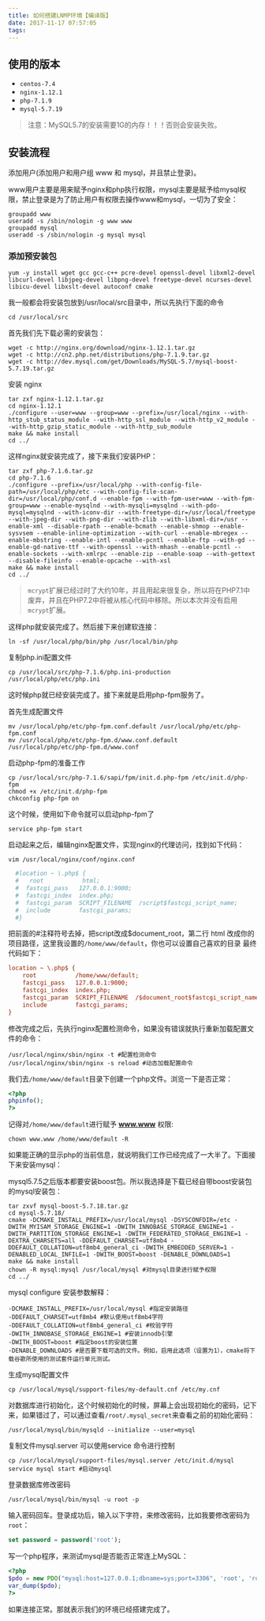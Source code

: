 ```yaml
---
title: 如何搭建LNMP环境【编译版】
date: 2017-11-17 07:57:05
tags:
---
```

## 使用的版本

- `centos-7.4`
- `nginx-1.12.1`
- `php-7.1.9`
- `mysql-5.7.19`

> 注意：MySQL5.7的安装需要1G的内存！！！否则会安装失败。

## 安装流程

添加用户(添加用户和用户组 www 和 mysql，并且禁止登录)。

www用户主要是用来赋予nginx和php执行权限，mysql主要是赋予给mysql权限，禁止登录是为了防止用户有权限去操作www和mysql，一切为了安全：

````shell
groupadd www
useradd -s /sbin/nologin -g www www
groupadd mysql
useradd -s /sbin/nologin -g mysql mysql
````

### 添加预安装包

````shell
yum -y install wget gcc gcc-c++ pcre-devel openssl-devel libxml2-devel libcurl-devel libjpeg-devel libpng-devel freetype-devel ncurses-devel libicu-devel libxslt-devel autoconf cmake 
````

我一般都会将安装包放到/usr/local/src目录中，所以先执行下面的命令

````shell
cd /usr/local/src
````

首先我们先下载必需的安装包：

````shell
wget -c http://nginx.org/download/nginx-1.12.1.tar.gz
wget -c http://cn2.php.net/distributions/php-7.1.9.tar.gz
wget -c http://dev.mysql.com/get/Downloads/MySQL-5.7/mysql-boost-5.7.19.tar.gz
````

安装 nginx

````shell
tar zxf nginx-1.12.1.tar.gz
cd nginx-1.12.1
./configure --user=www --group=www --prefix=/usr/local/nginx --with-http_stub_status_module --with-http_ssl_module --with-http_v2_module --with-http_gzip_static_module --with-http_sub_module
make && make install 
cd ../
````

这样nginx就安装完成了，接下来我们安装PHP：

````shell
tar zxf php-7.1.6.tar.gz
cd php-7.1.6
./configure --prefix=/usr/local/php --with-config-file-path=/usr/local/php/etc --with-config-file-scan-dir=/usr/local/php/conf.d --enable-fpm --with-fpm-user=www --with-fpm-group=www --enable-mysqlnd --with-mysqli=mysqlnd --with-pdo-mysql=mysqlnd --with-iconv-dir --with-freetype-dir=/usr/local/freetype --with-jpeg-dir --with-png-dir --with-zlib --with-libxml-dir=/usr --enable-xml --disable-rpath --enable-bcmath --enable-shmop --enable-sysvsem --enable-inline-optimization --with-curl --enable-mbregex --enable-mbstring --enable-intl --enable-pcntl --enable-ftp --with-gd --enable-gd-native-ttf --with-openssl --with-mhash --enable-pcntl --enable-sockets --with-xmlrpc --enable-zip --enable-soap --with-gettext --disable-fileinfo --enable-opcache --with-xsl
make && make install
cd ../
````

> `mcrypt`扩展已经过时了大约10年，并且用起来很复杂，所以将在PHP7.1中废弃，并且在PHP7.2中将被从核心代码中移除。所以本次并没有启用`mcrypt`扩展。

这样php就安装完成了。然后接下来创建软连接：

````shell
ln -sf /usr/local/php/bin/php /usr/local/bin/php
````

复制php.ini配置文件

````shell
cp /usr/local/src/php-7.1.6/php.ini-production /usr/local/php/etc/php.ini
````

这时候php就已经安装完成了。接下来就是启用php-fpm服务了。

首先生成配置文件

````shell
mv /usr/local/php/etc/php-fpm.conf.default /usr/local/php/etc/php-fpm.conf
mv /usr/local/php/etc/php-fpm.d/www.conf.default /usr/local/php/etc/php-fpm.d/www.conf
````

启动php-fpm的准备工作

````shell
cp /usr/local/src/php-7.1.6/sapi/fpm/init.d.php-fpm /etc/init.d/php-fpm
chmod +x /etc/init.d/php-fpm
chkconfig php-fpm on
````

这个时候，使用如下命令就可以启动php-fpm了

````shell
service php-fpm start
````

启动起来之后，编辑nginx配置文件，实现nginx的代理访问，找到如下代码：

````shell
vim /usr/local/nginx/conf/nginx.conf
````

````ini
  #location ~ \.php$ {
  #   root           html;
  #  fastcgi_pass   127.0.0.1:9000;
  #  fastcgi_index  index.php;
  #  fastcgi_param  SCRIPT_FILENAME  /script$fastcgi_script_name;
  #  include        fastcgi_params;
  #}
````
把前面的#注释符号去掉，把script改成$document_root，第二行 html 改成你的项目路径，这里我设置的`/home/www/default`，你也可以设置自己喜欢的目录 最终代码如下：

````ini
location ~ \.php$ {
    root           /home/www/default;
    fastcgi_pass   127.0.0.1:9000;
    fastcgi_index  index.php;
    fastcgi_param  SCRIPT_FILENAME  /$document_root$fastcgi_script_name;
    include        fastcgi_params;
}
````

修改完成之后，先执行nginx配置检测命令，如果没有错误就执行重新加载配置文件的命令：

````shell
/usr/local/nginx/sbin/nginx -t #配置检测命令
/usr/local/nginx/sbin/nginx -s reload #动态加载配置命令
````

我们去`/home/www/default`目录下创建一个php文件。浏览一下是否正常：

````php
<?php
phpinfo();
?>
````

记得对`/home/www/default`进行赋予 **www.www** 权限:

````shell
chown www.www /home/www/default -R
````

如果能正确的显示php的当前信息，就说明我们工作已经完成了一大半了。下面接下来安装mysql：

mysql5.7.5之后版本都要安装boost包。所以我选择是下载已经自带boost安装包的mysql安装包：

````shell
tar zxvf mysql-boost-5.7.18.tar.gz
cd mysql-5.7.18/
cmake -DCMAKE_INSTALL_PREFIX=/usr/local/mysql -DSYSCONFDIR=/etc -DWITH_MYISAM_STORAGE_ENGINE=1 -DWITH_INNOBASE_STORAGE_ENGINE=1 -DWITH_PARTITION_STORAGE_ENGINE=1 -DWITH_FEDERATED_STORAGE_ENGINE=1 -DEXTRA_CHARSETS=all -DDEFAULT_CHARSET=utf8mb4 -DDEFAULT_COLLATION=utf8mb4_general_ci -DWITH_EMBEDDED_SERVER=1 -DENABLED_LOCAL_INFILE=1 -DWITH_BOOST=boost -DENABLE_DOWNLOADS=1
make && make install
chown -R mysql:mysql /usr/local/mysql #对mysql目录进行赋予权限
cd ../
````

mysql configure 安装参数解释：

````
-DCMAKE_INSTALL_PREFIX=/usr/local/mysql #指定安装路径
-DDEFAULT_CHARSET=utf8mb4 #默认使用utf8mb4字符
-DDEFAULT_COLLATION=utf8mb4_general_ci #校验字符
-DWITH_INNOBASE_STORAGE_ENGINE=1 #安装innodb引擎 
-DWITH_BOOST=boost #指定boost的安装位置
-DENABLE_DOWNLOADS #是否要下载可选的文件。例如，启用此选项（设置为1），cmake将下载谷歌所使用的测试套件运行单元测试。
````

生成mysql配置文件

````shell
cp /usr/local/mysql/support-files/my-default.cnf /etc/my.cnf
````

对数据库进行初始化，这个时候初始化的时候，屏幕上会出现初始化的密码，记下来，如果错过了，可以通过查看`/root/.mysql_secret`来查看之前的初始化密码：

````shell
/usr/local/mysql/bin/mysqld --initialize --user=mysql
````

复制文件mysql.server 可以使用service 命令进行控制

````shell
cp /usr/local/mysql/support-files/mysql.server /etc/init.d/mysql
service mysql start #启动mysql
````

登录数据库修改密码

````shell
/usr/local/mysql/bin/mysql -u root -p
````

输入密码回车。登录成功后，输入以下字符，来修改密码，比如我要修改密码为`root`：

````sql
set password = password('root');
````

写一个php程序，来测试mysql是否能否正常连上MySQL：

````php
<?php
$pdo = new PDO("mysql:host=127.0.0.1;dbname=sys;port=3306", 'root', 'root', array(PDO::MYSQL_ATTR_INIT_COMMAND => 'set names utf8mb4', PDO::ATTR_TIMEOUT => 1));
var_dump($pdo);
?>
````

如果连接正常。那就表示我们的环境已经搭建完成了。
